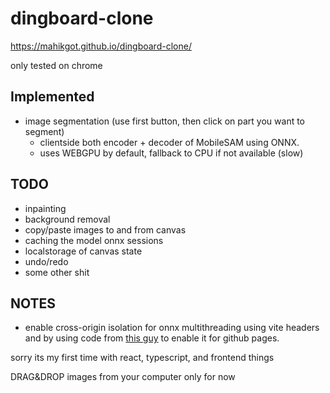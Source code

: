 # dingboard-clone
https://mahikgot.github.io/dingboard-clone/

only tested on chrome
## Implemented
- image segmentation (use first button, then click on part you want to segment)
  - clientside both encoder + decoder of MobileSAM using ONNX.
  - uses WEBGPU by default, fallback to CPU if not available (slow)

## TODO
- inpainting
- background removal
- copy/paste images to and from canvas
- caching the model onnx sessions
- localstorage of canvas state
- undo/redo
- some other shit

## NOTES
- enable cross-origin isolation for onnx multithreading using vite headers and by using code from [this guy](https://github.com/josephrocca/clip-image-sorter) to enable it for github pages.

sorry its my first time with react, typescript, and frontend things

DRAG&DROP images from your computer only for now

